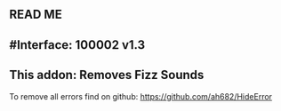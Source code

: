 READ ME
------------------
#Interface: 100002
v1.3
------------------
This addon:
Removes Fizz Sounds
------------------
To remove all errors find on github: https://github.com/ah682/HideError
